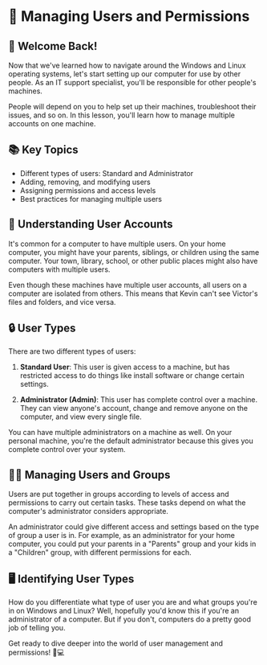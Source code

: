 # 👥 Managing Users and Permissions

## 🤖 Welcome Back!

Now that we've learned how to navigate around the Windows and Linux operating systems, let's start setting up our computer for use by other people. As an IT support specialist, you'll be responsible for other people's machines. 

People will depend on you to help set up their machines, troubleshoot their issues, and so on. In this lesson, you'll learn how to manage multiple accounts on one machine.

## 📚 Key Topics

- Different types of users: Standard and Administrator
- Adding, removing, and modifying users
- Assigning permissions and access levels
- Best practices for managing multiple users

## 🔑 Understanding User Accounts

It's common for a computer to have multiple users. On your home computer, you might have your parents, siblings, or children using the same computer. Your town, library, school, or other public places might also have computers with multiple users.

Even though these machines have multiple user accounts, all users on a computer are isolated from others. This means that Kevin can't see Victor's files and folders, and vice versa.

## 🔒 User Types

There are two different types of users:

1. **Standard User**: This user is given access to a machine, but has restricted access to do things like install software or change certain settings.

2. **Administrator (Admin)**: This user has complete control over a machine. They can view anyone's account, change and remove anyone on the computer, and view every single file.

You can have multiple administrators on a machine as well. On your personal machine, you're the default administrator because this gives you complete control over your system.

## 🧑‍💻 Managing Users and Groups

Users are put together in groups according to levels of access and permissions to carry out certain tasks. These tasks depend on what the computer's administrator considers appropriate.

An administrator could give different access and settings based on the type of group a user is in. For example, as an administrator for your home computer, you could put your parents in a "Parents" group and your kids in a "Children" group, with different permissions for each.

## 🖥️ Identifying User Types

How do you differentiate what type of user you are and what groups you're in on Windows and Linux? Well, hopefully you'd know this if you're an administrator of a computer. But if you don't, computers do a pretty good job of telling you.

Get ready to dive deeper into the world of user management and permissions! 🔑💻